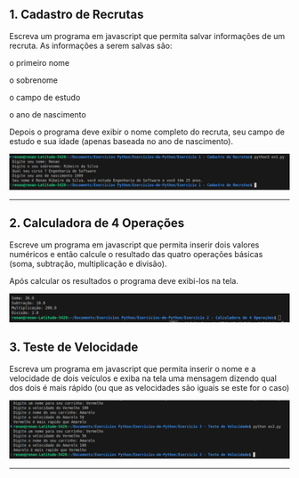 ## 1. Cadastro de Recrutas

Escreva um programa em javascript que permita salvar informações de um recruta. As informações a serem salvas são:

o primeiro nome

o sobrenome

o campo de estudo

o ano de nascimento

Depois o programa deve exibir o nome completo do recruta, seu campo de estudo e sua idade (apenas baseada no ano de nascimento).

![alt text](<Screenshot from 2024-11-27 00-27-21.png>)

---

## 2. Calculadora de 4 Operações

Escreve um programa em javascript que permita inserir dois valores numéricos e então calcule o resultado das quatro operações básicas (soma, subtração, multiplicação e divisão).

Após calcular os resultados o programa deve exibi-los na tela.

![alt text](<Screenshot from 2024-12-07 12-01-49.png>)

## 3. Teste de Velocidade

Escreva um programa em javascript que permita inserir o nome e a velocidade de dois veículos e exiba na tela uma mensagem dizendo qual dos dois é mais rápido (ou que as velocidades são iguais se este for o caso)

![alt text](<Screenshot from 2024-12-07 12-07-02.png>)

--- 

